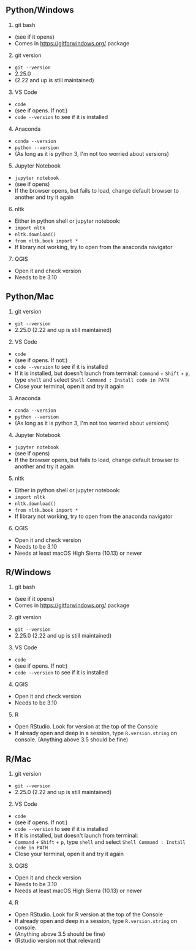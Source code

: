 ## Python/Windows

1. git bash
  - (see if it opens)
  - Comes in https://gitforwindows.org/ package
2. git version
  - `git --version`
  - 2.25.0
  - (2.22 and up is still maintained)
3. VS Code
  - `code`
  - (see if opens. If not:)
  - `code --version` to see if it is installed
4. Anaconda
  - `conda --version`
  - `python --version`
  - (As long as it is python 3, I'm not too worried about versions)
5. Jupyter Notebook
  - `jupyter notebook`
  - (see if opens)
  - If the browser opens, but fails to load, change default browser to another and try it again
6. nltk
  - Either in python shell or jupyter notebook:
  - `import nltk`
  - `nltk.download()`
  - `from nltk.book import *`
  - If library not working, try to open from the anaconda navigator
7. QGIS
  - Open it and check version
  - Needs to be 3.10

## Python/Mac

1. git version
  - `git --version`
  - 2.25.0 (2.22 and up is still maintained)
2. VS Code
  - `code`
  - (see if opens. If not:)
  - `code --version` to see if it is installed
  - If it is installed, but doesn't launch from terminal:
  `Command` + `Shift` + `p`, type `shell` and select `Shell Command : Install code in PATH`
  - Close your terminal, open it and try it again
3. Anaconda
  - `conda --version`
  - `python --version`
  - (As long as it is python 3, I'm not too worried about versions)
4. Jupyter Notebook
  - `jupyter notebook`
  - (see if opens)
  - If the browser opens, but fails to load, change default browser to another and try it again
5. nltk
  - Either in python shell or jupyter notebook:
  - `import nltk`
  - `nltk.download()`
  - `from nltk.book import *`
  - If library not working, try to open from the anaconda navigator
6. QGIS
  - Open it and check version
  - Needs to be 3.10
  - Needs at least macOS High Sierra (10.13) or newer

## R/Windows

1. git bash
  - (see if it opens)
  - Comes in https://gitforwindows.org/ package
2. git version
  - `git --version`
  - 2.25.0 (2.22 and up is still maintained)
3. VS Code
  - `code`
  - (see if opens. If not:)
  - `code --version` to see if it is installed
4. QGIS
  - Open it and check version
  - Needs to be 3.10
5. R
  - Open RStudio. Look for version at the top of the Console
  - If already open and deep in a session, type `R.version.string` on console.
  (Anything above 3.5 should be fine)

## R/Mac

1. git version
  - `git --version`
  - 2.25.0 (2.22 and up is still maintained)
2. VS Code
  - `code`
  - (see if opens. If not:)
  - `code --version` to see if it is installed
  - If it is installed, but doesn't launch from terminal:
  - `Command` + `Shift` + `p`, type `shell` and select `Shell Command : Install code in PATH`
  - Close your terminal, open it and try it again
3. QGIS
  - Open it and check version
  - Needs to be 3.10
  - Needs at least macOS High Sierra (10.13) or newer
4. R
  - Open RStudio. Look for R version at the top of the Console
  - If already open and deep in a session, type `R.version.string` on console.
  - (Anything above 3.5 should be fine)
  - (Rstudio version not that relevant)
